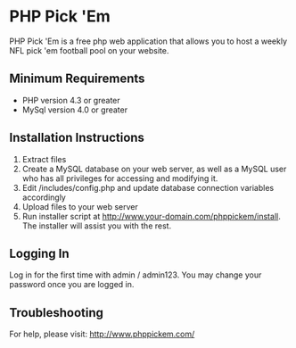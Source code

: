 # PHP Pick 'Em

PHP Pick 'Em is a free php web application that allows you to host a weekly NFL pick 'em football pool on your website.

## Minimum Requirements

* PHP version 4.3 or greater
* MySql version 4.0 or greater


## Installation Instructions

1. Extract files
2. Create a MySQL database on your web server, as well as a MySQL user who has all privileges for accessing and modifying it.
3. Edit /includes/config.php and update database connection variables accordingly
4. Upload files to your web server
5. Run installer script at http://www.your-domain.com/phppickem/install.  The installer will assist you with the rest.

## Logging In

Log in for the first time with admin / admin123.  You may change your password once you are logged in.

## Troubleshooting
For help, please visit: http://www.phppickem.com/
